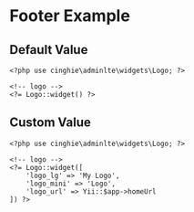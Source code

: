 Footer Example
=======================

## Default Value

```
<?php use cinghie\adminlte\widgets\Logo; ?>

<!-- logo -->
<?= Logo::widget() ?>
```

## Custom Value

```
<?php use cinghie\adminlte\widgets\Logo; ?>

<!-- logo -->
<?= Logo::widget([
    'logo_lg' => 'My Logo',
    'logo_mini' => 'Logo',
    'logo_url' => Yii::$app->homeUrl
]) ?>
